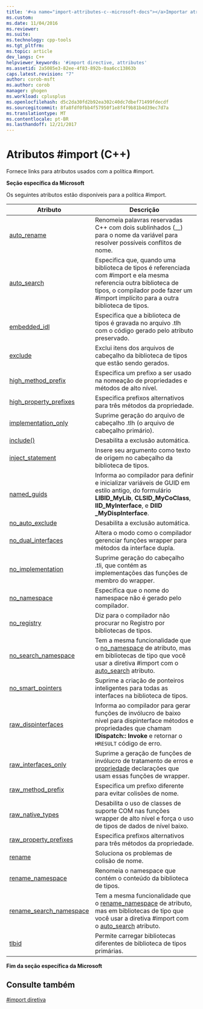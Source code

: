 ```yaml
---
title: '#<a name="import-attributes-c--microsoft-docs"></a>Importar atributos (C++) | Microsoft Docs'
ms.custom: 
ms.date: 11/04/2016
ms.reviewer: 
ms.suite: 
ms.technology: cpp-tools
ms.tgt_pltfrm: 
ms.topic: article
dev_langs: C++
helpviewer_keywords: '#import directive, attributes'
ms.assetid: 2a5085e3-82ee-4f83-892b-0aa6cc13863b
caps.latest.revision: "7"
author: corob-msft
ms.author: corob
manager: ghogen
ms.workload: cplusplus
ms.openlocfilehash: d5c2da30fd2b92ea302c40dc7dbef71499fdecdf
ms.sourcegitcommit: 8fa8fdf0fbb4f57950f1e8f4f9b81b4d39ec7d7a
ms.translationtype: MT
ms.contentlocale: pt-BR
ms.lasthandoff: 12/21/2017
---
```

# <a name="import-attributes-c"></a>Atributos #import (C++)
Fornece links para atributos usados com a política #import.  
  
 **Seção específica da Microsoft**  
  
 Os seguintes atributos estão disponíveis para a política #import.  
  
|Atributo|Descrição|  
|---------------|-----------------|  
|[auto_rename](../preprocessor/auto-rename.md)|Renomeia palavras reservadas C++ com dois sublinhados (__) para o nome da variável para resolver possíveis conflitos de nome.|  
|[auto_search](../preprocessor/auto-search.md)|Especifica que, quando uma biblioteca de tipos é referenciada com #import e ela mesma referencia outra biblioteca de tipos, o compilador pode fazer um #import implícito para a outra biblioteca de tipos.|  
|[embedded_idl](../preprocessor/embedded-idl.md)|Especifica que a biblioteca de tipos é gravada no arquivo .tlh com o código gerado pelo atributo preservado.|  
|[exclude](../preprocessor/exclude-hash-import.md)|Exclui itens dos arquivos de cabeçalho da biblioteca de tipos que estão sendo gerados.|  
|[high_method_prefix](../preprocessor/high-method-prefix.md)|Especifica um prefixo a ser usado na nomeação de propriedades e métodos de alto nível.|  
|[high_property_prefixes](../preprocessor/high-property-prefixes.md)|Especifica prefixos alternativos para três métodos da propriedade.|  
|[implementation_only](../preprocessor/implementation-only.md)|Suprime geração do arquivo de cabeçalho .tlh (o arquivo de cabeçalho primário).|  
|[include()](../preprocessor/include-parens.md)|Desabilita a exclusão automática.|  
|[inject_statement](../preprocessor/inject-statement.md)|Insere seu argumento como texto de origem no cabeçalho da biblioteca de tipos.|  
|[named_guids](../preprocessor/named-guids.md)|Informa ao compilador para definir e inicializar variáveis de GUID em estilo antigo, do formulário **LIBID_MyLib**, **CLSID_MyCoClass**, **IID_MyInterface**, e **DIID _MyDispInterface**.|  
|[no_auto_exclude](../preprocessor/no-auto-exclude.md)|Desabilita a exclusão automática.|  
|[no_dual_interfaces](../preprocessor/no-dual-interfaces.md)|Altera o modo como o compilador gerenciar funções wrapper para métodos da interface dupla.|  
|[no_implementation](../preprocessor/no-implementation.md)|Suprime geração do cabeçalho .tli, que contém as implementações das funções de membro do wrapper.|  
|[no_namespace](../preprocessor/no-namespace.md)|Especifica que o nome do namespace não é gerado pelo compilador.|  
|[no_registry](../preprocessor/no-registry.md)|Diz para o compilador não procurar no Registro por bibliotecas de tipos.|  
|[no_search_namespace](../preprocessor/no-search-namespace.md)|Tem a mesma funcionalidade que o [no_namespace](../preprocessor/no-namespace.md) de atributo, mas em bibliotecas de tipo que você usar a diretiva #import com o [auto_search](../preprocessor/auto-search.md) atributo.|  
|[no_smart_pointers](../preprocessor/no-smart-pointers.md)|Suprime a criação de ponteiros inteligentes para todas as interfaces na biblioteca de tipos.|  
|[raw_dispinterfaces](../preprocessor/raw-dispinterfaces.md)|Informa ao compilador para gerar funções de invólucro de baixo nível para dispinterface métodos e propriedades que chamam **IDispatch:: Invoke** e retornar o `HRESULT` código de erro.|  
|[raw_interfaces_only](../preprocessor/raw-interfaces-only.md)|Suprime a geração de funções de invólucro de tratamento de erros e [propriedade](../cpp/property-cpp.md) declarações que usam essas funções de wrapper.|  
|[raw_method_prefix](../preprocessor/raw-method-prefix.md)|Especifica um prefixo diferente para evitar colisões de nome.|  
|[raw_native_types](../preprocessor/raw-native-types.md)|Desabilita o uso de classes de suporte COM nas funções wrapper de alto nível e força o uso de tipos de dados de nível baixo.|  
|[raw_property_prefixes](../preprocessor/raw-property-prefixes.md)|Especifica prefixos alternativos para três métodos da propriedade.|  
|[rename](../preprocessor/rename-hash-import.md)|Soluciona os problemas de colisão de nome.|  
|[rename_namespace](../preprocessor/rename-namespace.md)|Renomeia o namespace que contém o conteúdo da biblioteca de tipos.|  
|[rename_search_namespace](../preprocessor/rename-search-namespace.md)|Tem a mesma funcionalidade que o [rename_namespace](../preprocessor/rename-namespace.md) de atributo, mas em bibliotecas de tipo que você usar a diretiva #import com o [auto_search](../preprocessor/auto-search.md) atributo.|  
|[tlbid](../preprocessor/tlbid.md)|Permite carregar bibliotecas diferentes de biblioteca de tipos primárias.|  
  
 **Fim da seção específica da Microsoft**  
  
## <a name="see-also"></a>Consulte também  
 [#import diretiva](../preprocessor/hash-import-directive-cpp.md)